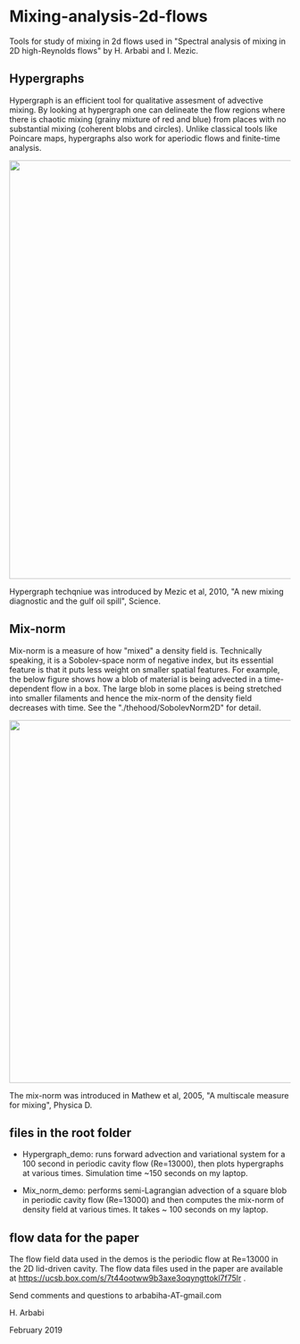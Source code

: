 # Mixing-analysis-2d-flows

Tools for study of mixing in 2d flows used in "Spectral analysis of mixing in  2D high-Reynolds flows" by H. Arbabi and I. Mezic.




## Hypergraphs
Hypergraph is an efficient tool for qualitative assesment of advective mixing.  By looking at hypergraph one can delineate the flow regions where there is chaotic mixing (grainy mixture of red and blue) from places with no substantial mixing (coherent blobs and circles). Unlike classical tools like Poincare maps, hypergraphs also work for aperiodic flows and finite-time analysis.


<img src="../master/thehood/Poincare_vs_Hypergraphs.png" width="750">

Hypergraph techqniue was introduced by Mezic et al, 2010, "A new mixing diagnostic and the gulf oil spill", Science.


## Mix-norm 
Mix-norm is a measure of how "mixed" a density field is. Technically speaking, it is a Sobolev-space norm of negative index, but its essential feature is that it puts less weight on smaller spatial features. For example, the below figure shows how a blob of material is being advected in a time-dependent flow in a box. The large blob in some places is being stretched into smaller filaments and hence the mix-norm of the density field decreases with time. See the "./thehood/SobolevNorm2D" for detail.

<img src="../master/thehood/Mixnorm_example.png" width="650">

The mix-norm was introduced in Mathew et al, 2005, "A multiscale measure for mixing", Physica D.

## files in the root folder

* Hypergraph_demo: runs forward advection and variational system for a 100 second in periodic cavity flow (Re=13000), then plots hypergraphs at various times. Simulation time ~150 seconds on my laptop.

* Mix_norm_demo: performs semi-Lagrangian advection of a square blob in periodic cavity flow (Re=13000) and then computes the mix-norm of density field at various times.  It takes ~ 100 seconds on my laptop. 


## flow data for the paper

The flow field data used in the demos is the periodic flow at Re=13000 in the 2D lid-driven cavity. The flow data files used in the paper are available at https://ucsb.box.com/s/7t44ootww9b3axe3oqyngttokl7f75lr .



Send comments and questions to arbabiha-AT-gmail.com

H. Arbabi


February 2019
